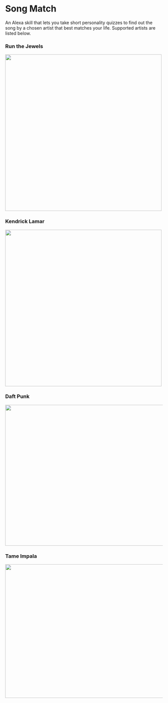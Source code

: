 # Song Match
An Alexa skill that lets you take short personality quizzes to find out the song by a chosen artist that best matches your life. Supported artists are listed below.

### Run the Jewels
<img src="https://ca-times.brightspotcdn.com/dims4/default/3a52252/2147483647/strip/true/crop/3840x3620+0+0/resize/840x792!/quality/90/?url=https%3A%2F%2Fcalifornia-times-brightspot.s3.amazonaws.com%2F87%2F50%2F3d18c1fc439387051fbd334232e3%2Frunthejewelsportrait.jpg" width="500" height="500" />

### Kendrick Lamar
<img src="https://media.newyorker.com/photos/5ad6313540fc7c73d830a3a8/1:1/w_3004,h_3004,c_limit/St-Felix-Kendrick-Lamar-Pulitzer.jpg" width="500" height="500" />

### Daft Punk
<img src="https://edm.com/.image/t_share/MTU0NDEyNzAxMDAxNDU5MjUx/daftpunk.jpg" width="640" height="450" />

### Tame Impala
<img src="https://www.rollingstone.com/wp-content/uploads/2019/03/Tame-Impala-Matt-Sav-SYNTK.jpg" width="640" height="427" />
